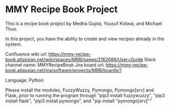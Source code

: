 # MMY Recipe Book Project

This is a recipe book project by Medha Gupta, Yousuf Kidwai, and Michael Thuo.

In this project, you have the ability to create and view recipes already in the system.

Confluence wiki url: https://mmy-recipe-book.atlassian.net/wiki/spaces/MRB/pages/2162689/User+Guide
Slack channel name: MMYRecipeBook
Jira board url: https://mmy-recipe-book.atlassian.net/jira/software/projects/MRB/boards/1

Language: Python

Please install the modules, FuzzyWuzzy, Pymongo, Pymongo[srv] and Flask, prior to running the program through "pip3 install fuzzywuzzy", "pip3 install flask", "pip3 install pymongo", and "pip install "pymongo[srv]""
